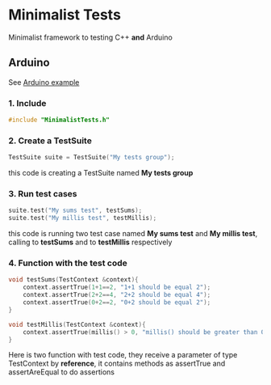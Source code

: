 # Minimalist Tests
Minimalist framework to testing C++ **and** Arduino

## Arduino
See [Arduino example](/examples/Testing_setup_and_loop/Testing_setup_and_loop.ino) 

### 1. Include 
```cpp
#include "MinimalistTests.h"
```
### 2. Create a TestSuite
```cpp
TestSuite suite = TestSuite("My tests group");
```
this code is creating a TestSuite named **My tests group**

### 3. Run test cases
```cpp
suite.test("My sums test", testSums);
suite.test("My millis test", testMillis);
```
this code is running two test case named **My sums test** and **My millis test**, calling to **testSums** and to **testMillis** respectively

### 4. Function with the test code
```cpp
void testSums(TestContext &context){
	context.assertTrue(1+1==2, "1+1 should be equal 2");
	context.assertTrue(2+2==4, "2+2 should be equal 4");
	context.assertTrue(0+2==2, "0+2 should be equal 2");
}

void testMillis(TestContext &context){
	context.assertTrue(millis() > 0, "millis() should be greater than 0");
}
```
Here is two function with test code, they receive a parameter of type TestContext by **reference**, it contains methods as assertTrue and assertAreEqual to do assertions
